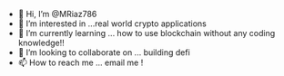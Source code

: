 - 👋 Hi, I’m @MRiaz786
- 👀 I’m interested in ...real world crypto applications
- 🌱 I’m currently learning ... how to use blockchain without any coding knowledge!!
- 💞️ I’m looking to collaborate on ... building defi 
- 📫 How to reach me ... email me !

<!---
MRiaz786/MRiaz786 is a ✨ special ✨ repository because its `README.md` (this file) appears on your GitHub profile.
You can click the Preview link to take a look at your changes.
--->

